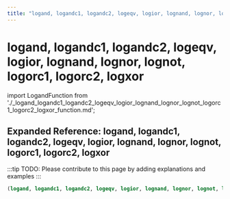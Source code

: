 ```yaml
---
title: "logand, logandc1, logandc2, logeqv, logior, lognand, lognor, lognot, logorc1, logorc2, logxor"
---
```


# logand, logandc1, logandc2, logeqv, logior, lognand, lognor, lognot, logorc1, logorc2, logxor

import LogandFunction from './_logand_logandc1_logandc2_logeqv_logior_lognand_lognor_lognot_logorc1_logorc2_logxor_function.md';

<LogandFunction />

## Expanded Reference: logand, logandc1, logandc2, logeqv, logior, lognand, lognor, lognot, logorc1, logorc2, logxor

:::tip
TODO: Please contribute to this page by adding explanations and examples
:::

```lisp
(logand, logandc1, logandc2, logeqv, logior, lognand, lognor, lognot, logorc1, logorc2, logxor )
```

